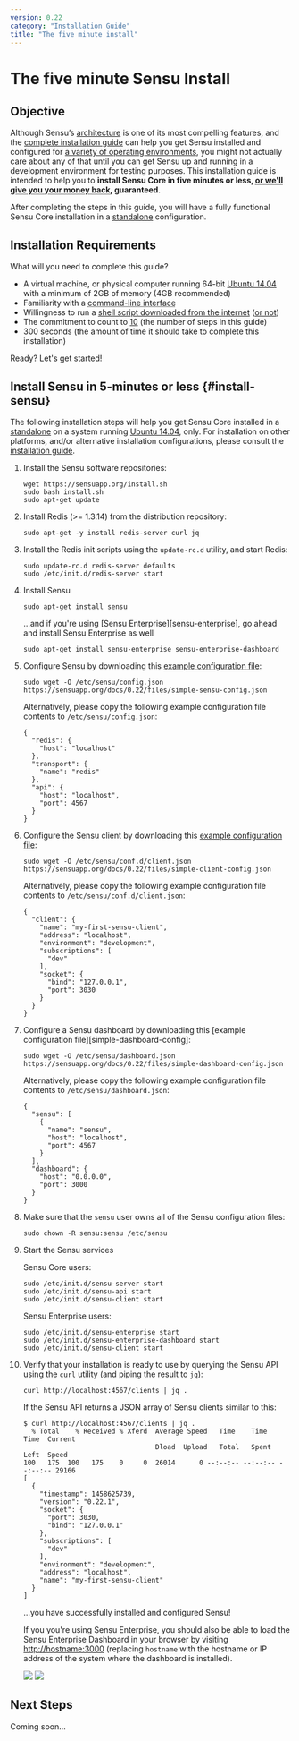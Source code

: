 ```yaml
---
version: 0.22
category: "Installation Guide"
title: "The five minute install"
---
```


# The five minute Sensu Install

## Objective

Although Sensu’s [architecture](architecture) is one of its most compelling
features, and the [complete installation guide](installation-guide) can help you
get Sensu installed and configured for [a variety of operating
environments](installation-strategies), you might not actually care about any of
that until you can get Sensu up and running in a development environment for
testing purposes. This installation guide is intended to help you to **install
Sensu Core in five minutes or less, <abbr title='all $0 of it you paid for that
"free as in beer open source software :)"'>or we'll give you your money
back</abbr>, guaranteed**.

After completing the steps in this guide, you will have a fully functional Sensu
Core installation in a [standalone][standalone] configuration.

## Installation Requirements

What will you need to complete this guide?

- A virtual machine, or physical computer running 64-bit
  [Ubuntu 14.04][ubuntu1404] with a minimum of 2GB of memory (4GB recommended)
- Familiarity with a <abbr title='do you even pipe to grep?!'>command-line
  interface</abbr>
- Willingness to run a [shell script downloaded from the internet][sensu-bash]
  ([or not](sensu-on-ubuntu-debian#install-sensu-core-repository))
- The commitment to count to [10][ten] (the number of steps in this guide)
- 300 seconds (the amount of time it should take to complete this installation)

Ready? Let's get started!

## Install Sensu in 5-minutes or less {#install-sensu}

The following installation steps will help you get Sensu Core installed in a
[standalone][standalone] on a system running [Ubuntu 14.04][ubuntu1404], only.
For installation on other platforms, and/or alternative installation
configurations, please consult the [installation guide](installation-guide).

1. Install the Sensu software repositories:

   ~~~ shell
   wget https://sensuapp.org/install.sh
   sudo bash install.sh
   sudo apt-get update
   ~~~

2. Install Redis (>= 1.3.14) from the distribution repository:

   ~~~ shell
   sudo apt-get -y install redis-server curl jq
   ~~~

3. Install the Redis init scripts using the `update-rc.d` utility, and start
   Redis:

   ~~~ shell
   sudo update-rc.d redis-server defaults
   sudo /etc/init.d/redis-server start
   ~~~

4. Install Sensu

   ~~~ shell
   sudo apt-get install sensu
   ~~~

   ...and if you're using [Sensu Enterprise][sensu-enterprise], go ahead and
   install Sensu Enterprise as well

   ~~~ shell
   sudo apt-get install sensu-enterprise sensu-enterprise-dashboard
   ~~~

5. Configure Sensu by downloading this [example configuration
   file][simple-sensu-config]:

   ~~~ shell
   sudo wget -O /etc/sensu/config.json https://sensuapp.org/docs/0.22/files/simple-sensu-config.json
   ~~~

   Alternatively, please copy the following example configuration file contents
   to `/etc/sensu/config.json`:

   ~~~ shell
   {
     "redis": {
       "host": "localhost"
     },
     "transport": {
       "name": "redis"
     },
     "api": {
       "host": "localhost",
       "port": 4567
     }
   }
   ~~~

6. Configure the Sensu client by downloading this [example configuration
   file][simple-client-config]:

   ~~~ shell
   sudo wget -O /etc/sensu/conf.d/client.json https://sensuapp.org/docs/0.22/files/simple-client-config.json
   ~~~

   Alternatively, please copy the following example configuration file contents
   to `/etc/sensu/conf.d/client.json`:

   ~~~ shell
   {
     "client": {
       "name": "my-first-sensu-client",
       "address": "localhost",
       "environment": "development",
       "subscriptions": [
         "dev"
       ],
       "socket": {
         "bind": "127.0.0.1",
         "port": 3030
       }
     }
   }
   ~~~

7. Configure a Sensu dashboard by downloading this [example configuration
   file][simple-dashboard-config]:

   ~~~ shell
   sudo wget -O /etc/sensu/dashboard.json https://sensuapp.org/docs/0.22/files/simple-dashboard-config.json
   ~~~

   Alternatively, please copy the following example configuration file contents
   to `/etc/sensu/dashboard.json`:

   ~~~
   {
     "sensu": [
       {
         "name": "sensu",
         "host": "localhost",
         "port": 4567
       }
     ],
     "dashboard": {
       "host": "0.0.0.0",
       "port": 3000
     }
   }
   ~~~

8. Make sure that the `sensu` user owns all of the Sensu configuration files:

   ~~~ shell
   sudo chown -R sensu:sensu /etc/sensu
   ~~~

9. Start the Sensu services

   Sensu Core users:

   ~~~ shell
   sudo /etc/init.d/sensu-server start
   sudo /etc/init.d/sensu-api start
   sudo /etc/init.d/sensu-client start
   ~~~

   Sensu Enterprise users:

   ~~~ shell
   sudo /etc/init.d/sensu-enterprise start
   sudo /etc/init.d/sensu-enterprise-dashboard start
   sudo /etc/init.d/sensu-client start
   ~~~   

10. Verify that your installation is ready to use by querying the Sensu API
    using the `curl` utility (and piping the result to `jq`):

    ~~~ shell
    curl http://localhost:4567/clients | jq .
    ~~~

    If the Sensu API returns a JSON array of Sensu clients similar to this:

    ~~~ shell
    $ curl http://localhost:4567/clients | jq .
      % Total    % Received % Xferd  Average Speed   Time    Time     Time  Current
                                     Dload  Upload   Total   Spent    Left  Speed
    100   175  100   175    0     0  26014      0 --:--:-- --:--:-- --:--:-- 29166
    [
      {
        "timestamp": 1458625739,
        "version": "0.22.1",
        "socket": {
          "port": 3030,
          "bind": "127.0.0.1"
        },
        "subscriptions": [
          "dev"
        ],
        "environment": "development",
        "address": "localhost",
        "name": "my-first-sensu-client"
      }
    ]
    ~~~

    ...you have successfully installed and configured Sensu!

    If you you're using Sensu Enterprise, you should also be able to load the
    Sensu Enterprise Dashboard in your browser by visiting
    [http://hostname:3000](http://hostname:3000) (replacing `hostname` with the
    hostname or IP address of the system where the dashboard is installed).

    ![](img/five-minute-dashboard-1.png)
    ![](img/five-minute-dashboard-2.png)

## Next Steps

Coming soon...

[ubuntu1404]:             http://releases.ubuntu.com/14.04/
[standalone]:             installation-strategies#standalone
[sensu-bash]:             http://github.com/sensu/sensu-bash
[ten]:                    https://www.youtube.com/watch?v=J2D1XF40-ok
[simple-sensu-config]:    /docs/0.22/files/simple-sensu-config.json
[simple-client-config]:   /docs/0.22/files/simple-client-config.json
[sensu-core-apt]:         sensu-on-ubuntu##install-sensu-core-repository
